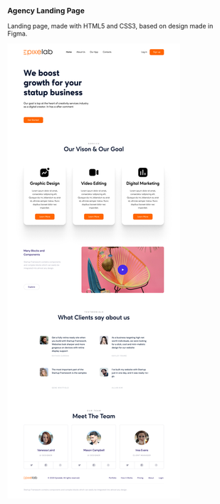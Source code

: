 ### Agency Landing Page

Landing page, made with HTML5 and CSS3, based on design made in Figma.

![Screenshot of the project](./img/Landing%20Page.png)
